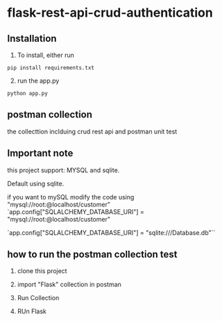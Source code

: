 flask-rest-api-crud-authentication
======================

## Installation
1. To install, either run

```
pip install requirements.txt
```

2. run the app.py

```
python app.py
```


## postman collection
the collecttion inclduing crud rest api and postman unit test

## Important note
this project support: MYSQL and sqlite.

Default using sqlite. 

if you want to mySQL modify the code using "mysql://root:@localhost/customer"
`app.config["SQLALCHEMY_DATABASE_URI"] = "mysql://root:@localhost/customer"

`app.config["SQLALCHEMY_DATABASE_URI"] = "sqlite:///Database.db"``


## how to run the postman collection test

1. clone this project

2. import "Flask" collection in postman

3. Run Collection

4. RUn Flask


